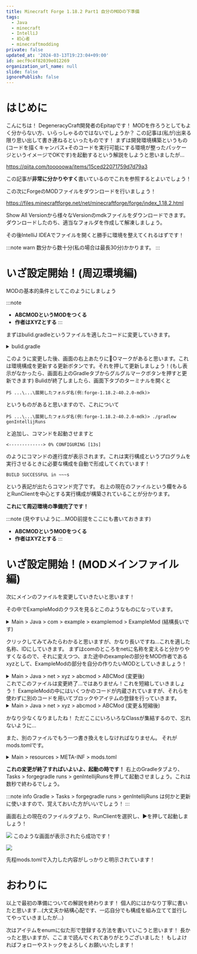 ```yaml
---
title: Minecraft Forge 1.18.2 Part1 自分のMODの下準備
tags:
  - Java
  - minecraft
  - IntelliJ
  - 初心者
  - minecraftmodding
private: false
updated_at: '2024-03-13T19:23:04+09:00'
id: aecf9c4f82039e012269
organization_url_name: null
slide: false
ignorePublish: false
---
```

# はじめに
こんにちは！
DegeneracyCraft開発者のEpitapです！
MODを作ろうとしてもよく分からない方、いらっしゃるのではないでしょうか？
この記事は(私が)出来る限り思い出して書き連ねるといったものです！
まずは開発環境構築というもの(コードを描くキャンバス+そのコードを実行可能にする環境が整ったパッケージというイメージでOKです)を起動するという解説をしようと思いましたが…

https://qiita.com/tooooowa/items/15ced22071759d7d79a3

この記事が**非常に分かりやすく**書いているのでこれを参照するとよいでしょう！

この次にForgeのMODファイルをダウンロードを行いましょう！

https://files.minecraftforge.net/net/minecraftforge/forge/index_1.18.2.html

Show All Versionから様々なVersionのmdkファイルをダウンロードできます。
ダウンロードしたのち、適当なフォルダを作成して解凍しましょう。

その後IntelliJ IDEAでファイルを開くと勝手に環境を整えてくれるはずです！

:::note warn
数分から数十分(私の場合は最長30分)かかります。
:::
# いざ設定開始！(周辺環境編)
MODの基本的条件としてこのようにしましょう

:::note
* **ABCMODというMODをつくる**
* **作者はXYZとする**
:::

まずはbulid.gradleというファイルを適したコードに変更していきます。
<details><summary> bulid.gradle</summary>

```diff_gradle
version = '1.0'
-group = 'com.yourname.modid' 
+group = 'net.xyz.abcmod'
-archivesBaseName = 'modid'
+archivesBaseName = 'abcmod'

 runs {
        client {
            mods {
-                examplemod {
+                abcmod {
                    source sourceSets.main
                }
            }
        }

        server {
            mods {
-                examplemod {
+                abcmod {
                    source sourceSets.main
                }
            }
        }
        
        gameTestServer {
            mods {
-                examplemod {
+                abcmod {
                    source sourceSets.main
                }
            }
        }

        data {
            mods {
-                examplemod {
+                abcmod {
                    source sourceSets.main
                }
            }
        }
    }
}

jar {
    manifest {
        attributes([
-               "Specification-Title"     : "examplemod",
+               "Specification-Title"     : "abcmod",
-               "Specification-Vendor"    : "examplemodsareus",
+               "Specification-Vendor"    : "abcemodsareus",
                "Specification-Version"   : "1", // We are version 1 of ourselves
                "Implementation-Title"    : project.name,
                "Implementation-Version"  : project.jar.archiveVersion,
-               "Implementation-Vendor"   : "examplemodsareus",
+               "Implementation-Vendor"   : "abcmodsareus",
                "Implementation-Timestamp": new Date().format("yyyy-MM-dd'T'HH:mm:ssZ")
        ])
    }
}

```
</details>

このように変更した後、画面の右上あたりに🐘○マークがあると思います。これは環境構成を更新する更新ボタンです。それを押して更新しましょう！(もし表示がなかったら、画面右上のGradleタブからグルグルマークボタンを押すと更新できます)
Bulidが終了しましたら、画面下タブのターミナルを開くと

```diff_java
PS ...\...\展開したフォルダ名(例:forge-1.18.2-40.2.0-mdk)> 
```
というものがあると思いますので、これについて

```diff_java
PS ...\...\展開したフォルダ名(例:forge-1.18.2-40.2.0-mdk)> ./gradlew genIntellijRuns
```
と追加し、コマンドを起動させますと
```diff_java
<-------------> 0% CONFIGURING [13s]
```
のようにコマンドの進行度が表示されます。これは実行構成というプログラムを実行させるときに必要な構成を自動で形成してくれています！

```diff_java
BUILD SUCCESSFUL in ~~~s
```

という表記が出たらコマンド完了です。
右上の現在のファイルという欄をみるとRunClientを中心とする実行構成が構築されていることが分かります。

**これにて周辺環境の準備完了です！**

:::note
(見やすいように…MOD前提をここにも書いておきます)
* **ABCMODというMODをつくる**
* **作者はXYZとする**
:::
# いざ設定開始！(MODメインファイル編)
次にメインのファイルを変更していきたいと思います！

その中でExampleModのクラスを見るとこのようなものになっています。

<details><summary>Main > Java > com > example > examplemod > ExampleMod (結構長いです)
</summary>

```diff_java
package com.example.examplemod;

import com.mojang.logging.LogUtils;
import net.minecraft.world.level.block.Block;
import net.minecraft.world.level.block.Blocks;
import net.minecraftforge.common.MinecraftForge;
import net.minecraftforge.event.RegistryEvent;
import net.minecraftforge.eventbus.api.SubscribeEvent;
import net.minecraftforge.fml.InterModComms;
import net.minecraftforge.fml.common.Mod;
import net.minecraftforge.fml.event.lifecycle.FMLCommonSetupEvent;
import net.minecraftforge.fml.event.lifecycle.InterModEnqueueEvent;
import net.minecraftforge.fml.event.lifecycle.InterModProcessEvent;
import net.minecraftforge.event.server.ServerStartingEvent;
import net.minecraftforge.fml.javafmlmod.FMLJavaModLoadingContext;
import org.slf4j.Logger;

import java.util.stream.Collectors;

// The value here should match an entry in the META-INF/mods.toml file
@Mod("examplemod")
public class ExampleMod
{
    // Directly reference a slf4j logger
    private static final Logger LOGGER = LogUtils.getLogger();

    public ExampleMod()
    {
        // Register the setup method for modloading
        FMLJavaModLoadingContext.get().getModEventBus().addListener(this::setup);
        // Register the enqueueIMC method for modloading
        FMLJavaModLoadingContext.get().getModEventBus().addListener(this::enqueueIMC);
        // Register the processIMC method for modloading
        FMLJavaModLoadingContext.get().getModEventBus().addListener(this::processIMC);

        // Register ourselves for server and other game events we are interested in
        MinecraftForge.EVENT_BUS.register(this);
    }

    private void setup(final FMLCommonSetupEvent event)
    {
        // some preinit code
        LOGGER.info("HELLO FROM PREINIT");
        LOGGER.info("DIRT BLOCK >> {}", Blocks.DIRT.getRegistryName());
    }

    private void enqueueIMC(final InterModEnqueueEvent event)
    {
        // Some example code to dispatch IMC to another mod
        InterModComms.sendTo("examplemod", "helloworld", () -> { LOGGER.info("Hello world from the MDK"); return "Hello world";});
    }

    private void processIMC(final InterModProcessEvent event)
    {
        // Some example code to receive and process InterModComms from other mods
        LOGGER.info("Got IMC {}", event.getIMCStream().
                map(m->m.messageSupplier().get()).
                collect(Collectors.toList()));
    }

    // You can use SubscribeEvent and let the Event Bus discover methods to call
    @SubscribeEvent
    public void onServerStarting(ServerStartingEvent event)
    {
        // Do something when the server starts
        LOGGER.info("HELLO from server starting");
    }

    // You can use EventBusSubscriber to automatically subscribe events on the contained class (this is subscribing to the MOD
    // Event bus for receiving Registry Events)
    @Mod.EventBusSubscriber(bus = Mod.EventBusSubscriber.Bus.MOD)
    public static class RegistryEvents
    {
        @SubscribeEvent
        public static void onBlocksRegistry(final RegistryEvent.Register<Block> blockRegistryEvent)
        {
            // Register a new block here
            LOGGER.info("HELLO from Register Block");
        }
    }
}
```

</details>

クリックしてみてみたらわかると思いますが、かなり長いですね…これを適した名称、IDにしていきます。
まずはcomのところをnetに名称を変えると分かりやすくなるので、それに変えつつ、また途中のexampleの部分をMOD作者であるxyzとして、ExampleModの部分を自分の作りたいMODとしていきましょう！
<details><summary>Main > Java > net > xyz > abcmod > ABCMod (変更後)
</summary>

```diff_java
package net.xyz.abcmod;

import com.mojang.logging.LogUtils;
import net.minecraft.world.level.block.Block;
import net.minecraft.world.level.block.Blocks;
import net.minecraftforge.common.MinecraftForge;
import net.minecraftforge.event.RegistryEvent;
import net.minecraftforge.eventbus.api.SubscribeEvent;
import net.minecraftforge.fml.InterModComms;
import net.minecraftforge.fml.common.Mod;
import net.minecraftforge.fml.event.lifecycle.FMLCommonSetupEvent;
import net.minecraftforge.fml.event.lifecycle.InterModEnqueueEvent;
import net.minecraftforge.fml.event.lifecycle.InterModProcessEvent;
import net.minecraftforge.event.server.ServerStartingEvent;
import net.minecraftforge.fml.javafmlmod.FMLJavaModLoadingContext;
import org.slf4j.Logger;

import java.util.stream.Collectors;

// The value here should match an entry in the META-INF/mods.toml file
@Mod(ABCMod.MOD_ID)
public class ABCMod
{
    public static final String MOD_ID = "abcmod";
    // Directly reference a slf4j logger
    private static final Logger LOGGER = LogUtils.getLogger();

    public ABCMod()
    {
        // Register the setup method for modloading
        FMLJavaModLoadingContext.get().getModEventBus().addListener(this::setup);
        // Register the enqueueIMC method for modloading
        FMLJavaModLoadingContext.get().getModEventBus().addListener(this::enqueueIMC);
        // Register the processIMC method for modloading
        FMLJavaModLoadingContext.get().getModEventBus().addListener(this::processIMC);

        // Register ourselves for server and other game events we are interested in
        MinecraftForge.EVENT_BUS.register(this);
    }

    private void setup(final FMLCommonSetupEvent event)
    {
        // some preinit code
        LOGGER.info("HELLO FROM PREINIT");
        LOGGER.info("DIRT BLOCK >> {}", Blocks.DIRT.getRegistryName());
    }

    private void enqueueIMC(final InterModEnqueueEvent event)
    {
        // Some example code to dispatch IMC to another mod
        InterModComms.sendTo("examplemod", "helloworld", () -> { LOGGER.info("Hello world from the MDK"); return "Hello world";});
    }

    private void processIMC(final InterModProcessEvent event)
    {
        // Some example code to receive and process InterModComms from other mods
        LOGGER.info("Got IMC {}", event.getIMCStream().
                map(m->m.messageSupplier().get()).
                collect(Collectors.toList()));
    }

    // You can use SubscribeEvent and let the Event Bus discover methods to call
    @SubscribeEvent
    public void onServerStarting(ServerStartingEvent event)
    {
        // Do something when the server starts
        LOGGER.info("HELLO from server starting");
    }

    // You can use EventBusSubscriber to automatically subscribe events on the contained class (this is subscribing to the MOD
    // Event bus for receiving Registry Events)
    @Mod.EventBusSubscriber(bus = Mod.EventBusSubscriber.Bus.MOD)
    public static class RegistryEvents
    {
        @SubscribeEvent
        public static void onBlocksRegistry(final RegistryEvent.Register<Block> blockRegistryEvent)
        {
            // Register a new block here
            LOGGER.info("HELLO from Register Block");
        }
    }
}


```
</details>
これでこのファイルは変更終了…ではありません！これを短縮していきましょう！
ExampleModの中にはいくつかのコードが内蔵されていますが、それらを使わずに別のコードを用いてブロックやアイテムの登録を行っていきます。

<details><summary>Main > Java > net > xyz > abcmod > ABCMod (変更＆短縮後)
</summary>

```diff_java
package net.xyz.abcmod;

import com.mojang.logging.LogUtils;
import net.minecraft.world.level.block.Blocks;
import net.minecraftforge.common.MinecraftForge;
import net.minecraftforge.fml.common.Mod;
import net.minecraftforge.fml.event.lifecycle.FMLCommonSetupEvent;
import net.minecraftforge.fml.javafmlmod.FMLJavaModLoadingContext;
import org.slf4j.Logger;

// The value here should match an entry in the META-INF/mods.toml file
@Mod(ABCMod.MOD_ID)
public class ABCMod
{
    public static final String MOD_ID = "abcmod";
    // Directly reference a slf4j logger
    private static final Logger LOGGER = LogUtils.getLogger();

    public ABCMod()
    {
        // Register the setup method for modloading
        FMLJavaModLoadingContext.get().getModEventBus().addListener(this::setup);
        // Register ourselves for server and other game events we are interested in
        MinecraftForge.EVENT_BUS.register(this);
    }

    private void setup(final FMLCommonSetupEvent event)
    {
        // some preinit code
        LOGGER.info("HELLO FROM PREINIT");
        LOGGER.info("DIRT BLOCK >> {}", Blocks.DIRT.getRegistryName());
    }
    
}

```
</details>

かなり少なくなりましたね！
ただここにいろいろなClassが集結するので、忘れないように…

また、別のファイルでもう一つ書き換えをしなければなりません。
それがmods.tomlです。

<details><summary>Main > resources > META-INF > mods.toml
</summary>

```diff_toml
loaderVersion="[40,)"
-license="All rights reserved"
+license="MIT"
[[mods]] #mandatory
# The modid of the mod
-modId="examplemod" #mandatory
+modId="abcmod" #mandatory
version="${file.jarVersion}" #mandatory
 # A display name for the mod
displayName="ABC MOD" #mandatory
#updateJSONURL="https://change.me.example.invalid/updates.json" #optional
# A URL for the "homepage" for this mod, displayed in the mod UI
#displayURL="https://change.me.to.your.mods.homepage.example.invalid/" #optional
# A file name (in the root of the mod JAR) containing a logo for display
logoFile="examplemod.png" #optional
# A text field displayed in the mod UI
-credits="Thanks for this example mod goes to Java" #optional
+credits="ABCMOD is constructed by Epitap" #optional
# A text field displayed in the mod UI
-authors="Love, Cheese and small house plants" #optional
+authors="XYZ, My name..." #optional
# The description text for the mod (multi line!) (#mandatory)
description='''
-This is a long form description of the mod. You can write whatever you want here
-Have some lorem ipsum.
-Lorem ipsum dolor sit amet, consectetur adipiscing elit. Sed mollis lacinia magna. Orci varius natoque penatibus et magnis dis parturient montes, nascetur ridiculus mus. Sed sagittis luctus odio eu tempus. Interdum et malesuada fames ac ante ipsum primis in faucibus. Pellentesque volutpat ligula eget lacus auctor sagittis. In hac habitasse platea dictumst. Nunc gravida elit vitae sem vehicula efficitur. Donec mattis ipsum et arcu lobortis, eleifend sagittis sem rutrum. Cras pharetra quam eget posuere fermentum. Sed id tincidunt justo. Lorem ipsum dolor sit amet, consectetur adipiscing elit.
+Hello...!
'''
# A dependency - use the . to indicate dependency for a specific modid. Dependencies are optional.
-[[dependencies.examplemod]] #optional
+[[dependencies.abcmod]] #optional
    # the modid of the dependency
    modId="forge" #mandatory
    # Does this dependency have to exist - if not, ordering below must be specified
    mandatory=true #mandatory
    # The version range of the dependency
    versionRange="[40,)" #mandatory
    # An ordering relationship for the dependency - BEFORE or AFTER required if the relationship is not mandatory
    ordering="NONE"
    # Side this dependency is applied on - BOTH, CLIENT or SERVER
    side="BOTH"
# Here's another dependency
-[[dependencies.examplemod]]
+[[dependencies.abcmod]]
    modId="minecraft"
    mandatory=true
# This version range declares a minimum of the current minecraft version up to but not including the next major version
    versionRange="[1.18.2,1.19)"
    ordering="NONE"
    side="BOTH"
```
</details>

**これの変更が終了すればいよいよ、起動の時です！**
右上のGradleタブより、Tasks > forgegradle runs > genIntellijRunsを押して起動させましょう。これは数秒で終わるでしょう。

:::note info
Gradle > Tasks > forgegradle runs > genIntellijRuns
は何かと更新に使いますので、覚えておいた方がいいでしょう！
:::

画面右上の現在のファイルタブより、RunClientを選択し、▶を押して起動しましょう！

![](https://qiita-image-store.s3.ap-northeast-1.amazonaws.com/0/3721423/06652383-7be8-a394-dabf-e61d338b3703.png)
このような画面が表示されたら成功です！

![](https://qiita-image-store.s3.ap-northeast-1.amazonaws.com/0/3721423/cd62766a-d016-5471-87f2-d3d5efcdcaa9.png)

先程mods.tomlで入力した内容がしっかりと明示されています！

# おわりに
以上で最初の準備についての解説を終わります！
個人的にはかなり丁寧に書いたと思います…(大丈夫か結構心配です、一応自分でも構成を組み立てて並行してやっていきましたが…)

次はアイテムをenumに似た形で登録する方法を書いていこうと思います！
長かったと思いますが、ここまで読んでくれてありがとうございました！
もしよければフォローやストックをよろしくお願いいたします！
